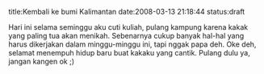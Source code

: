 title:Kembali ke bumi Kalimantan
date:2008-03-13 21:18:44
status:draft

Hari ini selama seminggu aku cuti kuliah, pulang kampung karena kakak yang paling tua akan menikah. Sebenarnya cukup banyak hal-hal yang harus dikerjakan dalam minggu-minggu ini, tapi nggak papa deh. Oke deh, selamat menempuh hidup baru buat kakaku yang cantik. Pulang dulu ya, jangan kangen ok ;)